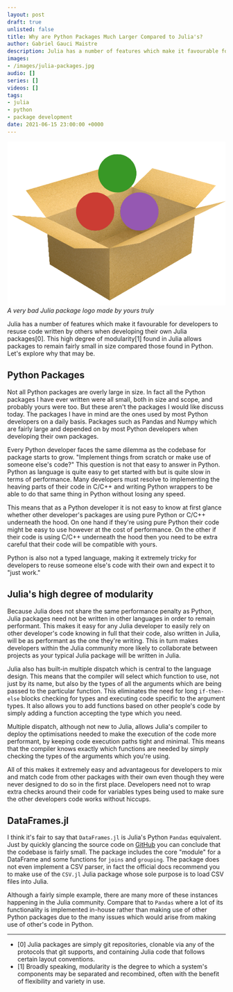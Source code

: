 ```yaml
---
layout: post
draft: true
unlisted: false
title: Why are Python Packages Much Larger Compared to Julia's?
author: Gabriel Gauci Maistre
description: Julia has a number of features which make it favourable for developers to resuse code written by others when developing their own Julia packages. This high degree of modularity found in Julia allows packages to remain fairly small in size compared those found in Python. Let's explore why that may be.
images:
- /images/julia-packages.jpg
audio: []
series: []
videos: []
tags:
- julia
- python
- package development
date: 2021-06-15 23:00:00 +0000
---
```


![alt text](/images/julia-package.png "Logo Title Text 1")
*A very bad Julia package logo made by yours truly*

Julia has a number of features which make it favourable for developers to resuse code written by others when developing their own Julia packages[0]. This high degree of modularity[1] found in Julia allows packages to remain fairly small in size compared those found in Python. Let's explore why that may be.

## Python Packages

Not all Python packages are overly large in size. In fact all the Python packages I have ever written were all small, both in size and scope, and probably yours were too. But these aren't the packages I would like discuss today. The packages I have in mind are the ones used by most Python developers on a daily basis. Packages such as Pandas and Numpy which are fairly large and depended on by most Python developers when developing their own packages.

Every Python developer faces the same dilemma as the codebase for package starts to grow. "Implement things from scratch or make use of someone else's code?" This question is not that easy to answer in Python. Python as language is quite easy to get started with but is quite slow in terms of performance. Many developers must resolve to implementing the heaving parts of their code in C/C++ and writing Python wrappers to be able to do that same thing in Python without losing any speed.

This means that as a Python developer it is not easy to know at first glance whether other developer's packages are using pure Python or C/C++ underneath the hood. On one hand if they're using pure Python their code might be easy to use however at the cost of performance. On the other if their code is using C/C++ underneath the hood then you need to be extra careful that their code will be compatible with yours.

Python is also not a typed language, making it extremely tricky for developers to reuse someone else's code with their own and expect it to "just work."

## Julia's high degree of modularity

Because Julia does not share the same performance penalty as Python, Julia packages need not be written in other languages in order to remain performant. This makes it easy for any Julia developer to easily rely on other developer's code knowing in full that their code, also written in Julia, will be as performant as the one they're writing. This in turn makes developers within the Julia community more likely to collaborate between projects as your typical Julia package will be written in Julia.

Julia also has built-in multiple dispatch which is central to the language design. This means that the compiler will select which function to use, not just by its name, but also by the types of all the arguments which are being passed to the particular function. This eliminates the need for long `if-then-else` blocks checking for types and executing code specific to the argument types. It also allows you to add functions based on other people's code by simply adding a function accepting the type which you need.

Multiple dispatch, although not new to Julia, allows Julia's compiler to deploy the optimisations needed to make the execution of the code more performant, by keeping code execution paths tight and minimal. This means that the compiler knows exactly which functions are needed by simply checking the types of the arguments which you're using.

All of this makes it extremely easy and advantageous for developers to mix and match code from other packages with their own even though they were never designed to do so in the first place. Developers need not to wrap extra checks around their code for variables types being used to make sure the other developers code works without hiccups.

## DataFrames.jl

I think it's fair to say that `DataFrames.jl` is Julia's Python `Pandas` equivalent. Just by quickly glancing the source code on [GitHub](https://github.com/JuliaData/DataFrames.jl/tree/main/src) you can conclude that the codebase is fairly small. The package includes the core "module" for a DataFrame and some functions for `joins` and `grouping`. The package does not even implement a CSV parser, in fact the official docs recommend you to make use of the `CSV.jl` Julia package whose sole purpose is to load CSV files into Julia.

Although a fairly simple example, there are many more of these instances happening in the Julia community. Compare that to `Pandas` where a lot of its functionality is implemented in-house rather than making use of other Python packages due to the many issues which would arise from making use of other's code in Python.

---

* [0] Julia packages are simply git repositories, clonable via any of the protocols that git supports, and containing Julia code that follows certain layout conventions.
* [1] Broadly speaking, modularity is the degree to which a system's components may be separated and recombined, often with the benefit of flexibility and variety in use.